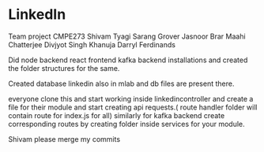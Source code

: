 # LinkedIn

Team project CMPE273
Shivam Tyagi
Sarang Grover
Jasnoor Brar
Maahi Chatterjee
Divjyot Singh Khanuja
Darryl Ferdinands

Did node backend react frontend kafka backend installations and created the folder structures for the same.

Created database linkedin  also in mlab and db files are present there.

everyone clone this and start working inside linkedincontroller and create a file for their module and start creating api requests.( route handler folder will contain route for index.js for all) 
similarly for kafka backend create corresponding routes by creating folder inside services for your module.

Shivam please merge my commits
